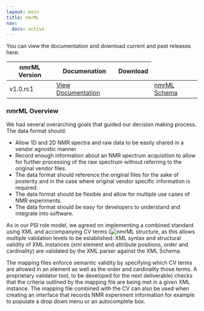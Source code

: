 ```yaml
---
layout: main
title: nmrML
nav:
  docs: active
---
```


You can view the documentation and download current and past releases here:

<table class="table">
<thead>
<tr><th>nmrML Version</th><th>Documenation</th><th>Download</th></tr>
</thead>
<tbody>
<tr><td>v1.0.rc1</td><td><a href="/schema/v1.0.rc1/doc" >View Documentation</a><td><td><a href="/schema/v1.0.rc1/nmrML.xsd">nmrML Schema</a></td></tr>
</tbody>
</table>

### nmrML Overview

We had several overarching goals that guided our decision making process. The data format should:

* Allow 1D and 2D NMR spectra and raw data to be easily shared in a vendor agnostic manner
* Record enough information about an NMR spectrum acquisition to allow for further processing of the raw spectrum without referring to the original vendor files.
* The data format should reference the original files for the sake of posterity and in the case where original vendor specific information is required.
* The data format should be flexible and allow for multiple use cases of NMR experiments.
* The data format should be easy for developers to understand and integrate into software.

As in our PSI role model, we agreed on implementing a combined standard using XML and accompanying CV terms (![nmrML structure](/images/nmrML_Structure.gif), as this allows multiple validation levels to be established: XML syntax and structural validity of XML instances (xml element and attribute positions, order and cardinality) are validated by the XML parser against the XML Schema.

The mapping files enforce semantic validity  by specifying which CV terms are allowed in an element as well as the order and cardinality those terms. A proprietary validator tool, to be developed for the next deliverable) checks that the criteria outlined by the mapping file are being met in a given XML instance. The mapping file combined with the CV can also be used when creating an interface that records NMR experiment information for example to populate a drop down menu or an autocomplete box.

